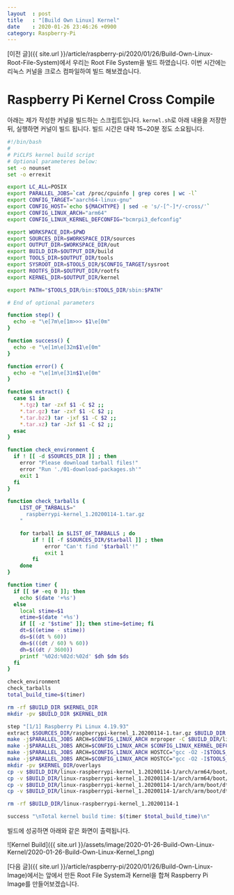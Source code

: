 ```yaml
---
layout  : post
title   : "[Build Own Linux] Kernel"
date    : 2020-01-26 23:46:26 +0900
category: Raspberry-Pi
---
```


[이전 글]({{ site.url }}/article/raspberry-pi/2020/01/26/Build-Own-Linux-Root-File-System)에서 우리는 Root File System을 빌드 하였습니다. 이번 시간에는 리눅스 커널을 크로스 컴파일하여 빌드 해보겠습니다.

# Raspberry Pi Kernel Cross Compile

아래는 제가 작성한 커널을 빌드하는 스크립트입니다. `kernel.sh`로 아래 내용을 저장한 뒤, 실행하면 커널이 빌드 됩니다. 빌드 시간은 대략 15~20분 정도 소요됩니다.

```bash
#!/bin/bash
#
# PiCLFS kernel build script
# Optional parameteres below:
set -o nounset
set -o errexit

export LC_ALL=POSIX
export PARALLEL_JOBS=`cat /proc/cpuinfo | grep cores | wc -l`
export CONFIG_TARGET="aarch64-linux-gnu"
export CONFIG_HOST=`echo ${MACHTYPE} | sed -e 's/-[^-]*/-cross/'`
export CONFIG_LINUX_ARCH="arm64"
export CONFIG_LINUX_KERNEL_DEFCONFIG="bcmrpi3_defconfig"

export WORKSPACE_DIR=$PWD
export SOURCES_DIR=$WORKSPACE_DIR/sources
export OUTPUT_DIR=$WORKSPACE_DIR/out
export BUILD_DIR=$OUTPUT_DIR/build
export TOOLS_DIR=$OUTPUT_DIR/tools
export SYSROOT_DIR=$TOOLS_DIR/$CONFIG_TARGET/sysroot
export ROOTFS_DIR=$OUTPUT_DIR/rootfs
export KERNEL_DIR=$OUTPUT_DIR/kernel

export PATH="$TOOLS_DIR/bin:$TOOLS_DIR/sbin:$PATH"

# End of optional parameters

function step() {
  echo -e "\e[7m\e[1m>>> $1\e[0m"
}

function success() {
  echo -e "\e[1m\e[32m$1\e[0m"
}

function error() {
  echo -e "\e[1m\e[31m$1\e[0m"
}

function extract() {
  case $1 in
    *.tgz) tar -zxf $1 -C $2 ;;
    *.tar.gz) tar -zxf $1 -C $2 ;;
    *.tar.bz2) tar -jxf $1 -C $2 ;;
    *.tar.xz) tar -Jxf $1 -C $2 ;;
  esac
}

function check_environment {
  if ! [[ -d $SOURCES_DIR ]] ; then
    error "Please download tarball files!"
    error "Run './01-download-packages.sh'"
    exit 1
  fi
}

function check_tarballs {
    LIST_OF_TARBALLS="
      raspberrypi-kernel_1.20200114-1.tar.gz
    "

    for tarball in $LIST_OF_TARBALLS ; do
        if ! [[ -f $SOURCES_DIR/$tarball ]] ; then
            error "Can't find '$tarball'!"
            exit 1
        fi
    done
}

function timer {
  if [[ $# -eq 0 ]]; then
    echo $(date '+%s')
  else
    local stime=$1
    etime=$(date '+%s')
    if [[ -z "$stime" ]]; then stime=$etime; fi
    dt=$((etime - stime))
    ds=$((dt % 60))
    dm=$(((dt / 60) % 60))
    dh=$((dt / 3600))
    printf '%02d:%02d:%02d' $dh $dm $ds
  fi
}

check_environment
check_tarballs
total_build_time=$(timer)

rm -rf $BUILD_DIR $KERNEL_DIR
mkdir -pv $BUILD_DIR $KERNEL_DIR

step "[1/1] Raspberry Pi Linux 4.19.93"
extract $SOURCES_DIR/raspberrypi-kernel_1.20200114-1.tar.gz $BUILD_DIR
make -j$PARALLEL_JOBS ARCH=$CONFIG_LINUX_ARCH mrproper -C $BUILD_DIR/linux-raspberrypi-kernel_1.20200114-1
make -j$PARALLEL_JOBS ARCH=$CONFIG_LINUX_ARCH $CONFIG_LINUX_KERNEL_DEFCONFIG -C $BUILD_DIR/linux-raspberrypi-kernel_1.20200114-1
make -j$PARALLEL_JOBS ARCH=$CONFIG_LINUX_ARCH HOSTCC="gcc -O2 -I$TOOLS_DIR/include -L$TOOLS_DIR/lib -Wl,-rpath,$TOOLS_DIR/lib" CROSS_COMPILE="$TOOLS_DIR/bin/$CONFIG_TARGET-" Image modules dtbs -C $BUILD_DIR/linux-raspberrypi-kernel_1.20200114-1
make -j$PARALLEL_JOBS ARCH=$CONFIG_LINUX_ARCH HOSTCC="gcc -O2 -I$TOOLS_DIR/include -L$TOOLS_DIR/lib -Wl,-rpath,$TOOLS_DIR/lib" CROSS_COMPILE="$TOOLS_DIR/bin/$CONFIG_TARGET-" INSTALL_MOD_PATH=$ROOTFS_DIR modules_install -C $BUILD_DIR/linux-raspberrypi-kernel_1.20200114-1
mkdir -pv $KERNEL_DIR/overlays
cp -v $BUILD_DIR/linux-raspberrypi-kernel_1.20200114-1/arch/arm64/boot/Image $KERNEL_DIR
cp -v $BUILD_DIR/linux-raspberrypi-kernel_1.20200114-1/arch/arm64/boot/dts/broadcom/*.dtb $KERNEL_DIR
cp -v $BUILD_DIR/linux-raspberrypi-kernel_1.20200114-1/arch/arm/boot/dts/overlays/*.dtb* $KERNEL_DIR/overlays/
cp -v $BUILD_DIR/linux-raspberrypi-kernel_1.20200114-1/arch/arm/boot/dts/overlays/README $KERNEL_DIR/overlays/

rm -rf $BUILD_DIR/linux-raspberrypi-kernel_1.20200114-1

success "\nTotal kernel build time: $(timer $total_build_time)\n"
```

빌드에 성공하면 아래와 같은 화면이 출력됩니다.

![Kernel Build]({{ site.url }}/assets/image/2020-01-26-Build-Own-Linux-Kernel/2020-01-26-Build-Own-Linux-Kernel_1.png)

[다음 글]({{ site.url }}/article/raspberry-pi/2020/01/26/Build-Own-Linux-Image)에서는 앞에서 만든 Root File System과 Kernel을 합쳐 Raspberry Pi Image를 만들어보겠습니다.
